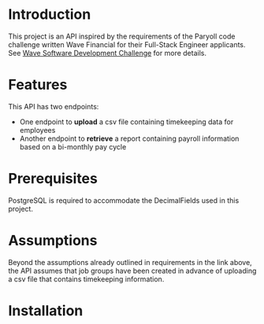 # Introduction
This project is an API inspired by the requirements of the Paryoll code challenge written Wave Financial for their Full-Stack Engineer applicants. See [Wave Software Development Challenge](https://github.com/wvchallenges/se-challenge-payroll) for more details. 

# Features
This API has two endpoints:
- One endpoint to **upload** a csv file containing timekeeping data for employees
- Another endpoint to **retrieve** a report containing payroll information based on a bi-monthly pay cycle

# Prerequisites
PostgreSQL is required to accommodate the DecimalFields used in this project. 

# Assumptions
Beyond the assumptions already outlined in requirements in the link above, the API assumes that job groups have been created in advance of uploading a csv file that contains timekeeping information. 

# Installation



